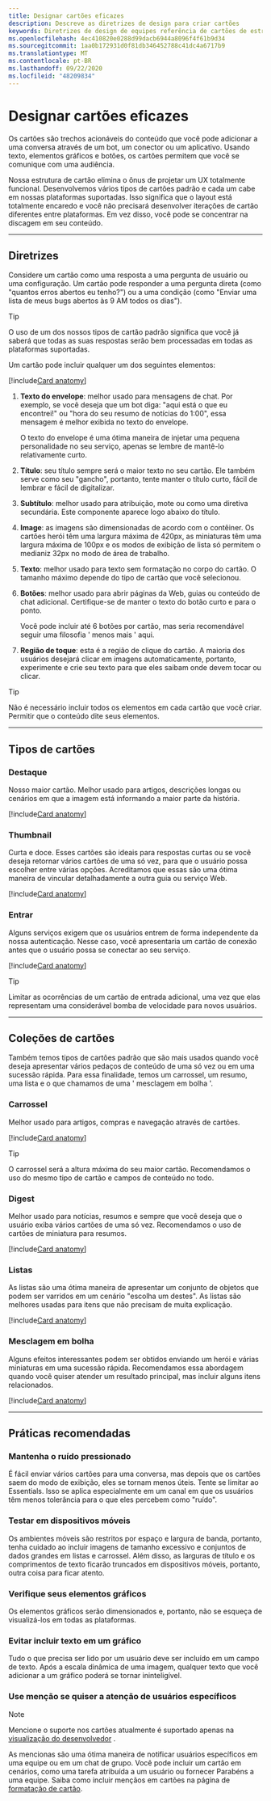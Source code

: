 ```yaml
---
title: Designar cartões eficazes
description: Descreve as diretrizes de design para criar cartões
keywords: Diretrizes de design de equipes referência de cartões de estrutura de referência leve
ms.openlocfilehash: 4ec410820e0288d99dacb6944a8096f4f61b9d34
ms.sourcegitcommit: 1aa0b172931d0f81db346452788c41dc4a6717b9
ms.translationtype: MT
ms.contentlocale: pt-BR
ms.lasthandoff: 09/22/2020
ms.locfileid: "48209834"
---
```

# <a name="design-effective-cards"></a>Designar cartões eficazes

Os cartões são trechos acionáveis do conteúdo que você pode adicionar a uma conversa através de um bot, um conector ou um aplicativo. Usando texto, elementos gráficos e botões, os cartões permitem que você se comunique com uma audiência.

Nossa estrutura de cartão elimina o ônus de projetar um UX totalmente funcional. Desenvolvemos vários tipos de cartões padrão e cada um cabe em nossas plataformas suportadas. Isso significa que o layout está totalmente encaredo e você não precisará desenvolver iterações de cartão diferentes entre plataformas. Em vez disso, você pode se concentrar na discagem em seu conteúdo.

---

## <a name="guidelines"></a>Diretrizes

Considere um cartão como uma resposta a uma pergunta de usuário ou uma configuração. Um cartão pode responder a uma pergunta direta (como "quantos erros abertos eu tenho?") ou a uma condição (como "Enviar uma lista de meus bugs abertos às 9 AM todos os dias").

> [!TIP]
> O uso de um dos nossos tipos de cartão padrão significa que você já saberá que todas as suas respostas serão bem processadas em todas as plataformas suportadas.

Um cartão pode incluir qualquer um dos seguintes elementos:<br />

[!include[Card anatomy](~/includes/design/card-image-anatomy.html)]

1. **Texto do envelope**: melhor usado para mensagens de chat. Por exemplo, se você deseja que um bot diga: "aqui está o que eu encontrei!" ou "hora do seu resumo de notícias do 1:00", essa mensagem é melhor exibida no texto do envelope.

   O texto do envelope é uma ótima maneira de injetar uma pequena personalidade no seu serviço, apenas se lembre de mantê-lo relativamente curto.

2. **Título**: seu título sempre será o maior texto no seu cartão. Ele também serve como seu "gancho", portanto, tente manter o título curto, fácil de lembrar e fácil de digitalizar.

3. **Subtítulo**: melhor usado para atribuição, mote ou como uma diretiva secundária. Este componente aparece logo abaixo do título.

4. **Image**: as imagens são dimensionadas de acordo com o contêiner. Os cartões herói têm uma largura máxima de 420px, as miniaturas têm uma largura máxima de 100px e os modos de exibição de lista só permitem o medianiz 32px no modo de área de trabalho.

5. **Texto**: melhor usado para texto sem formatação no corpo do cartão. O tamanho máximo depende do tipo de cartão que você selecionou.

6. **Botões**: melhor usado para abrir páginas da Web, guias ou conteúdo de chat adicional. Certifique-se de manter o texto do botão curto e para o ponto.

   Você pode incluir até 6 botões por cartão, mas seria recomendável seguir uma filosofia ' menos mais ' aqui.

7. **Região de toque**: esta é a região de clique do cartão. A maioria dos usuários desejará clicar em imagens automaticamente, portanto, experimente e crie seu texto para que eles saibam onde devem tocar ou clicar.

> [!TIP]
> Não é necessário incluir todos os elementos em cada cartão que você criar. Permitir que o conteúdo dite seus elementos.

---

## <a name="types-of-cards"></a>Tipos de cartões

### <a name="hero"></a>Destaque

Nosso maior cartão. Melhor usado para artigos, descrições longas ou cenários em que a imagem está informando a maior parte da história.

[!include[Card anatomy](~/includes/design/card-image-hero.html)]

### <a name="thumbnail"></a>Thumbnail

Curta e doce. Esses cartões são ideais para respostas curtas ou se você deseja retornar vários cartões de uma só vez, para que o usuário possa escolher entre várias opções. Acreditamos que essas são uma ótima maneira de vincular detalhadamente a outra guia ou serviço Web.

[!include[Card anatomy](~/includes/design/card-image-thumbnail.html)]

### <a name="sign-in"></a>Entrar

Alguns serviços exigem que os usuários entrem de forma independente da nossa autenticação. Nesse caso, você apresentaria um cartão de conexão antes que o usuário possa se conectar ao seu serviço.

[!include[Card anatomy](~/includes/design/card-image-signin.html)]

> [!TIP]
> Limitar as ocorrências de um cartão de entrada adicional, uma vez que elas representam uma considerável bomba de velocidade para novos usuários.

---

## <a name="card-collections"></a>Coleções de cartões

Também temos tipos de cartões padrão que são mais usados quando você deseja apresentar vários pedaços de conteúdo de uma só vez ou em uma sucessão rápida. Para essa finalidade, temos um carrossel, um resumo, uma lista e o que chamamos de uma ' mesclagem em bolha '.

### <a name="carousel"></a>Carrossel

Melhor usado para artigos, compras e navegação através de cartões.

[!include[Card anatomy](~/includes/design/card-image-carousel.html)]

> [!TIP]
> O carrossel será a altura máxima do seu maior cartão. Recomendamos o uso do mesmo tipo de cartão e campos de conteúdo no todo.

### <a name="digest"></a>Digest

Melhor usado para notícias, resumos e sempre que você deseja que o usuário exiba vários cartões de uma só vez. Recomendamos o uso de cartões de miniatura para resumos.

[!include[Card anatomy](~/includes/design/card-image-digest.html)]

### <a name="lists"></a>Listas

As listas são uma ótima maneira de apresentar um conjunto de objetos que podem ser varridos em um cenário "escolha um destes". As listas são melhores usadas para itens que não precisam de muita explicação.

[!include[Card anatomy](~/includes/design/card-image-list.html)]

### <a name="bubble-merge"></a>Mesclagem em bolha

Alguns efeitos interessantes podem ser obtidos enviando um herói e várias miniaturas em uma sucessão rápida. Recomendamos essa abordagem quando você quiser atender um resultado principal, mas incluir alguns itens relacionados.

[!include[Card anatomy](~/includes/design/card-image-bubble-merge.html)]

---

## <a name="best-practices"></a>Práticas recomendadas

### <a name="keep-the-noise-down"></a>Mantenha o ruído pressionado

É fácil enviar vários cartões para uma conversa, mas depois que os cartões saem do modo de exibição, eles se tornam menos úteis. Tente se limitar ao Essentials. Isso se aplica especialmente em um canal em que os usuários têm menos tolerância para o que eles percebem como "ruído".

### <a name="test-on-mobile"></a>Testar em dispositivos móveis

Os ambientes móveis são restritos por espaço e largura de banda, portanto, tenha cuidado ao incluir imagens de tamanho excessivo e conjuntos de dados grandes em listas e carrossel. Além disso, as larguras de título e os comprimentos de texto ficarão truncados em dispositivos móveis, portanto, outra coisa para ficar atento.

### <a name="check-your-graphics"></a>Verifique seus elementos gráficos

Os elementos gráficos serão dimensionados e, portanto, não se esqueça de visualizá-los em todas as plataformas.

### <a name="avoid-including-text-in-a-graphic"></a>Evitar incluir texto em um gráfico

Tudo o que precisa ser lido por um usuário deve ser incluído em um campo de texto. Após a escala dinâmica de uma imagem, qualquer texto que você adicionar a um gráfico poderá se tornar ininteligível.

### <a name="use-mentions-if-you-want-the-attention-of-specific-users"></a>Use menção se quiser a atenção de usuários específicos

> [!NOTE]
> Mencione o suporte nos cartões atualmente é suportado apenas na [visualização do desenvolvedor](~/resources/dev-preview/developer-preview-intro.md) .

As mencionas são uma ótima maneira de notificar usuários específicos em uma equipe ou em um chat de grupo. Você pode incluir um cartão em cenários, como uma tarefa atribuída a um usuário ou fornecer Parabéns a uma equipe. Saiba como incluir mençãos em cartões na página de [formatação de cartão](~/task-modules-and-cards/cards/cards-format.md). 
